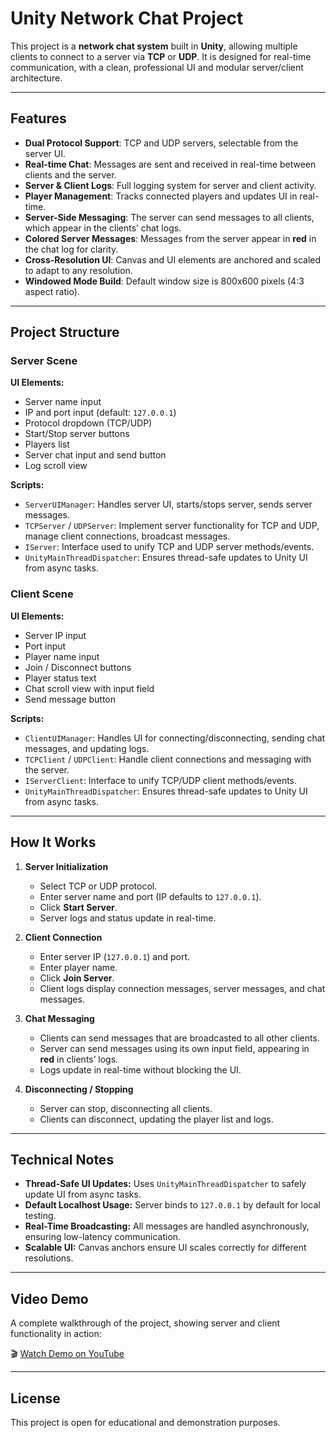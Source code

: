 # Unity Network Chat Project

This project is a **network chat system** built in **Unity**, allowing multiple clients to connect to a server via **TCP** or **UDP**. It is designed for real-time communication, with a clean, professional UI and modular server/client architecture.

---

## Features

- **Dual Protocol Support**: TCP and UDP servers, selectable from the server UI.
- **Real-time Chat**: Messages are sent and received in real-time between clients and the server.
- **Server & Client Logs**: Full logging system for server and client activity.
- **Player Management**: Tracks connected players and updates UI in real-time.
- **Server-Side Messaging**: The server can send messages to all clients, which appear in the clients’ chat logs.
- **Colored Server Messages**: Messages from the server appear in **red** in the chat log for clarity.
- **Cross-Resolution UI**: Canvas and UI elements are anchored and scaled to adapt to any resolution.
- **Windowed Mode Build**: Default window size is 800x600 pixels (4:3 aspect ratio).

---

## Project Structure

### Server Scene

**UI Elements:**

- Server name input
- IP and port input (default: `127.0.0.1`)
- Protocol dropdown (TCP/UDP)
- Start/Stop server buttons
- Players list
- Server chat input and send button
- Log scroll view

**Scripts:**

- `ServerUIManager`: Handles server UI, starts/stops server, sends server messages.
- `TCPServer` / `UDPServer`: Implement server functionality for TCP and UDP, manage client connections, broadcast messages.
- `IServer`: Interface used to unify TCP and UDP server methods/events.
- `UnityMainThreadDispatcher`: Ensures thread-safe updates to Unity UI from async tasks.

### Client Scene

**UI Elements:**

- Server IP input
- Port input
- Player name input
- Join / Disconnect buttons
- Player status text
- Chat scroll view with input field
- Send message button

**Scripts:**

- `ClientUIManager`: Handles UI for connecting/disconnecting, sending chat messages, and updating logs.
- `TCPClient` / `UDPClient`: Handle client connections and messaging with the server.
- `IServerClient`: Interface to unify TCP/UDP client methods/events.
- `UnityMainThreadDispatcher`: Ensures thread-safe updates to Unity UI from async tasks.

---

## How It Works

1. **Server Initialization**
   - Select TCP or UDP protocol.
   - Enter server name and port (IP defaults to `127.0.0.1`).
   - Click **Start Server**.
   - Server logs and status update in real-time.
   
2. **Client Connection**
   - Enter server IP (`127.0.0.1`) and port.
   - Enter player name.
   - Click **Join Server**.
   - Client logs display connection messages, server messages, and chat messages.
   
3. **Chat Messaging**
   - Clients can send messages that are broadcasted to all other clients.
   - Server can send messages using its own input field, appearing in **red** in clients’ logs.
   - Logs update in real-time without blocking the UI.

4. **Disconnecting / Stopping**
   - Server can stop, disconnecting all clients.
   - Clients can disconnect, updating the player list and logs.

---

## Technical Notes

- **Thread-Safe UI Updates:** Uses `UnityMainThreadDispatcher` to safely update UI from async tasks.
- **Default Localhost Usage:** Server binds to `127.0.0.1` by default for local testing.
- **Real-Time Broadcasting:** All messages are handled asynchronously, ensuring low-latency communication.
- **Scalable UI:** Canvas anchors ensure UI scales correctly for different resolutions.

---

## Video Demo

A complete walkthrough of the project, showing server and client functionality in action:  

🎬 [Watch Demo on YouTube](https://www.youtube.com/watch?v=EXAMPLE)

---

## License

This project is open for educational and demonstration purposes.

